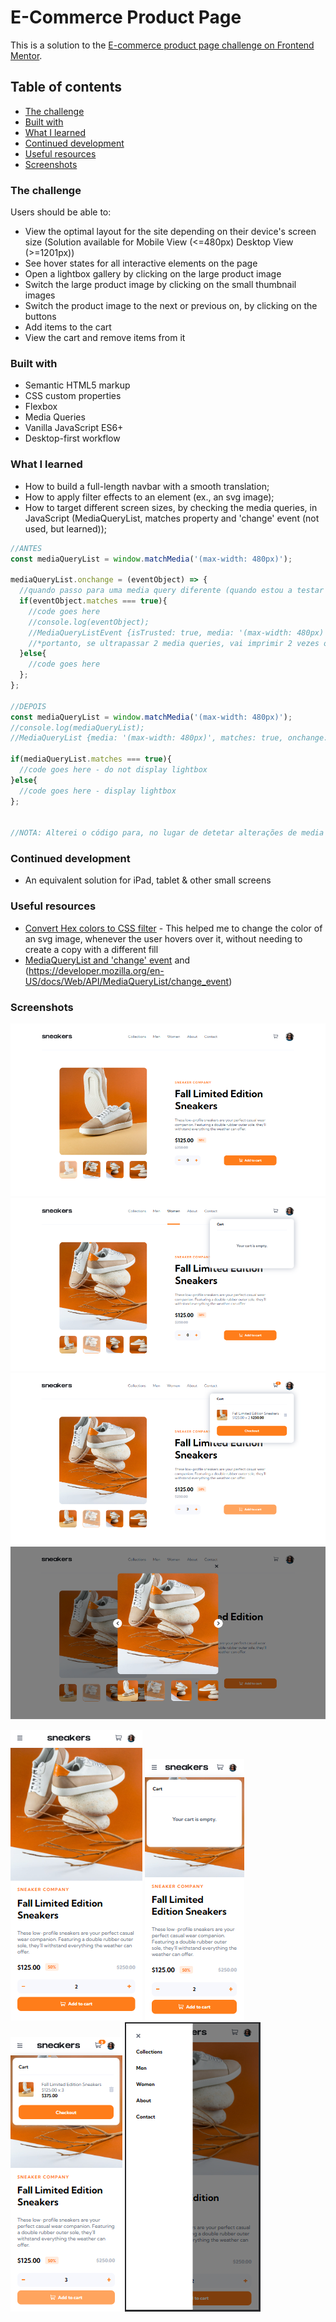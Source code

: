 # E-Commerce Product Page

This is a solution to the [E-commerce product page challenge on Frontend Mentor](https://www.frontendmentor.io/challenges/ecommerce-product-page-UPsZ9MJp6).

## Table of contents

- [The challenge](#the-challenge)
- [Built with](#built-with)
- [What I learned](#what-i-learned)
- [Continued development](#continued-development)
- [Useful resources](#useful-resources)
- [Screenshots](#screenshot)

### The challenge

Users should be able to:

- View the optimal layout for the site depending on their device's screen size
  (Solution available for Mobile View (<=480px) Desktop View (>=1201px))
- See hover states for all interactive elements on the page
- Open a lightbox gallery by clicking on the large product image
- Switch the large product image by clicking on the small thumbnail images
- Switch the product image to the next or previous on, by clicking on the buttons
- Add items to the cart
- View the cart and remove items from it

### Built with

- Semantic HTML5 markup
- CSS custom properties
- Flexbox
- Media Queries
- Vanilla JavaScript ES6+
- Desktop-first workflow

### What I learned

- How to build a full-length navbar with a smooth translation;
- How to apply filter effects to an element (ex., an svg image);
- How to target different screen sizes, by checking the media queries, in JavaScript (MediaQueryList, matches property and 'change' event (not used, but learned));

```js
//ANTES
const mediaQueryList = window.matchMedia('(max-width: 480px)');

mediaQueryList.onchange = (eventObject) => {
  //quando passo para uma media query diferente (quando estou a testar a responsiveness por emulação dos vários dispositivos, aumentando/diminuindo a width do ecrã), o evento 'change' é disparado*
  if(eventObject.matches === true){
    //code goes here
    //console.log(eventObject);
    //MediaQueryListEvent {isTrusted: true, media: '(max-width: 480px)', matches: true, ...}
    //*portanto, se ultrapassar 2 media queries, vai imprimir 2 vezes o eventObject.
  }else{
    //code goes here
  };
};

//DEPOIS
const mediaQueryList = window.matchMedia('(max-width: 480px)');
//console.log(mediaQueryList);
//MediaQueryList {media: '(max-width: 480px)', matches: true, onchange: null}

if(mediaQueryList.matches === true){
  //code goes here - do not display lightbox
}else{
  //code goes here - display lightbox
};


//NOTA: Alterei o código para, no lugar de detetar alterações de media queries/dimensões do ecrã, detetar, simplesmente, em que range é que a dimensão atual se encontra. Esta opção faz mais sentido para mim, visto que: (1) na realidade, não posso esticar a janela de visualização do meu dispositivo. Podia simular, eventualmente, as transições, num teste de responsiveness, usando as ferramentas de programador, mas isso não é muito relevante para o utilizador comum. (2) ao usar o evento 'change', só quando passasse por um limite de uma media query é que ia testar se a width do meu ecrã estaria dentro ou não... ou seja, se abrisse a página no Desktop, não ia ver lightbox nenhuma pq o display ia continuar set to none. Assim (conforme o código está), se abre a página do tlmv, não vê lightbox; se abre no pc, vê lightbox e pronto. Só não me posso esquecer, enquanto programadora, de quando for testar a responsividade ter de atualizar a página. Pq se abro no desktop e depois diminuir o ecrã para mobile, se clicar na imagem, a lightbox vai aparecer na mesma pq a página foi aberta em desktop (e vice-versa). O user não vai ter este ""problema"".
```

### Continued development
- An equivalent solution for iPad, tablet & other small screens

### Useful resources

- [Convert Hex colors to CSS filter](https://isotropic.co/tool/hex-color-to-css-filter/) - This helped me to change the color of an svg image, whenever the user hovers over it, without needing to create a copy with a different fill
- [MediaQueryList and 'change' event](https://www.w3schools.com/howto/howto_js_media_queries.asp) and (https://developer.mozilla.org/en-US/docs/Web/API/MediaQueryList/change_event)

### Screenshots

![](screenshots/screenshot-desktop-view.PNG)
![](screenshots/screenshot-desktop-view-active-states-empty-cart.PNG)
![](screenshots/screenshot-desktop-view-active-states-filled-cart.PNG)
![](screenshots/screenshot-desktop-view-lightbox.PNG)

![](screenshots/screenshot-mobile-view.PNG)
![](screenshots/screenshot-mobile-view-empty-cart.PNG)
![](screenshots/screenshot-mobile-view-filled-cart.PNG)
![](screenshots/screenshot-mobile-view-navbar.PNG)
